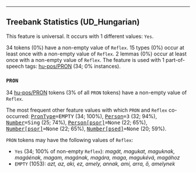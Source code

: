 

--------------------------------------------------------------------------------

## Treebank Statistics (UD_Hungarian)

This feature is universal.
It occurs with 1 different values: `Yes`.

34 tokens (0%) have a non-empty value of `Reflex`.
15 types (0%) occur at least once with a non-empty value of `Reflex`.
2 lemmas (0%) occur at least once with a non-empty value of `Reflex`.
The feature is used with 1 part-of-speech tags: [hu-pos/PRON]() (34; 0% instances).

### `PRON`

34 [hu-pos/PRON]() tokens (3% of all `PRON` tokens) have a non-empty value of `Reflex`.

The most frequent other feature values with which `PRON` and `Reflex` co-occurred: <tt><a href="PronType.html">PronType</a>=EMPTY</tt> (34; 100%), <tt><a href="Person.html">Person</a>=3</tt> (32; 94%), <tt><a href="Number.html">Number</a>=Sing</tt> (25; 74%), <tt><a href="Person[psor].html">Person[psor]</a>=None</tt> (22; 65%), <tt><a href="Number[psor].html">Number[psor]</a>=None</tt> (22; 65%), <tt><a href="Number[psed].html">Number[psed]</a>=None</tt> (20; 59%).

`PRON` tokens may have the following values of `Reflex`:

* `Yes` (34; 100% of non-empty `Reflex`): <em>magát, magukat, maguknak, magáénak, magam, magának, magára, maga, magukévá, magához</em>
* `EMPTY` (1053): <em>azt, az, aki, ez, amely, annak, ami, arra, ő, amelynek</em>

